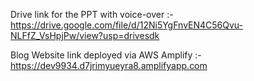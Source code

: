 Drive link for the PPT with voice-over :-
https://drive.google.com/file/d/12Ni5YgFnvEN4C56Qvu-NLFfZ_VsHpjPw/view?usp=drivesdk

Blog Website link deployed via AWS Amplify :-
https://dev9934.d7jrimyueyra8.amplifyapp.com
